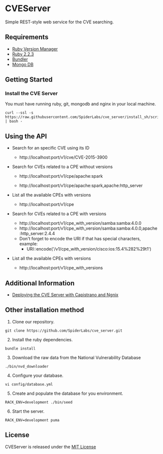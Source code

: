 # CVEServer

Simple REST-style web service for the CVE searching.

## Requirements

  * [Ruby Version Manager](https://rvm.io)
  * [Ruby 2.2.3](https://www.ruby-lang.org)
  * [Bundler](http://bundler.io)
  * [Mongo DB](https://www.mongodb.org)

## Getting Started

### Install the CVE Server

You must have running ruby, git, mongodb and nginx in your local machine.

```
curl --ssl -s https://raw.githubusercontent.com/SpiderLabs/cve_server/install_sh/scripts/install.sh | bash -
```

## Using the API

* Search for an specific CVE using its ID

  * http://localhost:port/v1/cve/CVE-2015-3900

* Search for CVEs related to a CPE without versions

  * http://localhost:port/v1/cpe/apache:spark

  * http://localhost:port/v1/cpe/apache:spark,apache:http_server

* List all the available CPEs with versions

  * http://localhost:port/v1/cpe

* Search for CVEs related to a CPE with versions

  * http://localhost:port/v1/cpe_with_version/samba:samba:4.0.0
  * http://localhost:port/v1/cpe_with_version/samba:samba:4.0.0,apache:http_server:2.4.4
  * Don't forget to encode the URI if that has special characters, example:
    * URI::encode('/v1/cpe_with_version/cisco:ios:15.4%282%29t1')

* List all the available CPEs with versions

  * http://localhost:port/v1/cpe_with_versions

## Additional Information

  * [Deploying the CVE Server with Capistrano and Ngnix](https://github.com/SpiderLabs/cve_server/wiki/Deploying-the-CVE-Server-with-Capistrano-and-Ngnix)

## Other installation method

  1. Clone our repository.

    git clone https://github.com/SpiderLabs/cve_server.git

  2. Install the ruby dependencies.

    bundle install

  3. Download the raw data from the National Vulnerability Database

    ./bin/nvd_downloader

  4. Configure your database.

    vi config/database.yml

  5. Create and populate the database for you environment.

    RACK_ENV=development ./bin/seed

  6. Start the server.

    RACK_ENV=development puma

## License
  CVEServer is released under the [MIT License](http://www.opensource.org/licenses/MIT)
